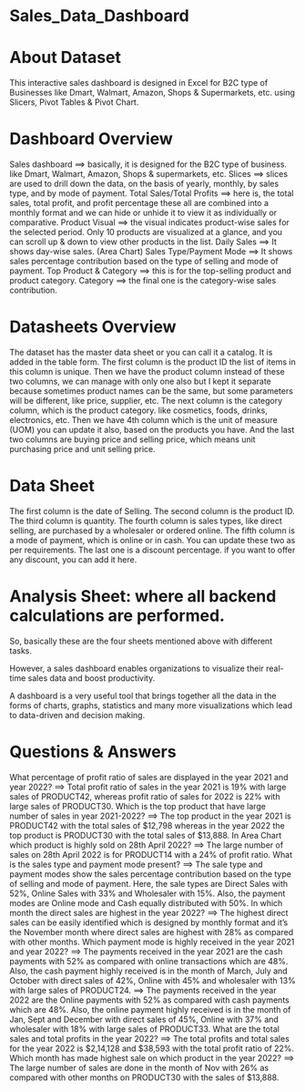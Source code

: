 # Sales_Data_Dashboard

# About Dataset
This interactive sales dashboard is designed in Excel for B2C type of Businesses like Dmart, Walmart, Amazon, Shops & Supermarkets, etc. using Slicers, Pivot Tables & Pivot Chart.

# Dashboard Overview
Sales dashboard ==> basically, it is designed for the B2C type of business. like Dmart, Walmart, Amazon, Shops & supermarkets, etc.
Slices ==> slices are used to drill down the data, on the basis of yearly, monthly, by sales type, and by mode of payment.
Total Sales/Total Profits ==> here is, the total sales, total profit, and profit percentage these all are combined into a monthly format and we can hide or unhide it to view it as individually or comparative.
Product Visual ==> the visual indicates product-wise sales for the selected period. Only 10 products are visualized at a glance, and you can scroll up & down to view other products in the list.
Daily Sales ==> It shows day-wise sales. (Area Chart)
Sales Type/Payment Mode ==> It shows sales percentage contribution based on the type of selling and mode of payment.
Top Product & Category ==> this is for the top-selling product and product category.
Category ==> the final one is the category-wise sales contribution.


# Datasheets Overview
The dataset has the master data sheet or you can call it a catalog. It is added in the table form.
The first column is the product ID the list of items in this column is unique.
Then we have the product column instead of these two columns, we can manage with only one also but I kept it separate because sometimes product names can be the same, but some parameters will be different, like price, supplier, etc.
The next column is the category column, which is the product category. like cosmetics, foods, drinks, electronics, etc.
Then we have 4th column which is the unit of measure (UOM) you can update it also, based on the products you have.
And the last two columns are buying price and selling price, which means unit purchasing price and unit selling price.
# Data Sheet
The first column is the date of Selling.
The second column is the product ID.
The third column is quantity.
The fourth column is sales types, like direct selling, are purchased by a wholesaler or ordered online.
The fifth column is a mode of payment, which is online or in cash. You can update these two as per requirements.
The last one is a discount percentage. if you want to offer any discount, you can add it here.

# Analysis Sheet: where all backend calculations are performed.
So, basically these are the four sheets mentioned above with different tasks.

However, a sales dashboard enables organizations to visualize their real-time sales data and boost productivity.

A dashboard is a very useful tool that brings together all the data in the forms of charts, graphs, statistics and many more visualizations which lead to data-driven and decision making.

# Questions & Answers

What percentage of profit ratio of sales are displayed in the year 2021 and year 2022?
==> Total profit ratio of sales in the year 2021 is 19% with large sales of PRODUCT42, whereas profit ratio of sales for 2022 is 22% with large sales of PRODUCT30.
Which is the top product that have large number of sales in year 2021-2022?
==> The top product in the year 2021 is PRODUCT42 with the total sales of $12,798 whereas in the year 2022 the top product is PRODUCT30 with the total sales of $13,888.
In Area Chart which product is highly sold on 28th April 2022?
==> The large number of sales on 28th April 2022 is for PRODUCT14 with a 24% of profit ratio.
What is the sales type and payment mode present?
==> The sale type and payment modes show the sales percentage contribution based on the type of selling and mode of payment. Here, the sale types are Direct Sales with 52%, Online Sales with 33% and Wholesaler with 15%. Also, the payment modes are Online mode and Cash equally distributed with 50%.
In which month the direct sales are highest in the year 2022?
==> The highest direct sales can be easily identified which is designed by monthly format and it’s the November month where direct sales are highest with 28% as compared with other months.
Which payment mode is highly received in the year 2021 and year 2022?
==> The payments received in the year 2021 are the cash payments with 52% as compared with online transactions which are 48%. Also, the cash payment highly received is in the month of March, July and October with direct sales of 42%, Online with 45% and wholesaler with 13% with large sales of PRODUCT24.
==> The payments received in the year 2022 are the Online payments with 52% as compared with cash payments which are 48%. Also, the online payment highly received is in the month of Jan, Sept and December with direct sales of 45%, Online with 37% and wholesaler with 18% with large sales of PRODUCT33.
What are the total sales and total profits in the year 2022?
==> The total profits and total sales for the year 2022 is $2,14,128 and $38,593 with the total profit ratio of 22%.
Which month has made highest sale on which product in the year 2022?
==> The large number of sales are done in the month of Nov with 26% as compared with other months on PRODUCT30 with the sales of $13,888.
